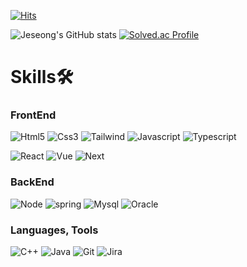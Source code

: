 [![Hits](https://hits.seeyoufarm.com/api/count/incr/badge.svg?url=https%3A%2F%2Fgithub.com%2FJ3SUNG&count_bg=%23B7FF80&title_bg=%2395F7FF&icon=&icon_color=%23E7E7E7&title=hits&edge_flat=false)](https://hits.seeyoufarm.com)

![Jeseong's GitHub stats](https://github-readme-stats.vercel.app/api?username=J3SUNG&theme=react&show_icons=true)
[![Solved.ac Profile](http://mazassumnida.wtf/api/v2/generate_badge?boj=j3sung)](https://solved.ac/j3sung/)

# Skills🛠
### FrontEnd
![Html5](https://img.shields.io/badge/html5-E34F26.svg?&style=for-the-badge&logo=html5&logoColor=white)
![Css3](https://img.shields.io/badge/Css3-1572B6.svg?&style=for-the-badge&logo=Css3&logoColor=white)
![Tailwind](https://img.shields.io/badge/Tailwind-06B6D4.svg?&style=for-the-badge&logo=tailwindcss&logoColor=white)
![Javascript](https://img.shields.io/badge/Javascript-F7DF1E.svg?&style=for-the-badge&logo=Javascript&logoColor=white)
![Typescript](https://img.shields.io/badge/typescript-3178C6.svg?&style=for-the-badge&logo=typescript&logoColor=white)

![React](https://img.shields.io/badge/React-61DAFB.svg?&style=for-the-badge&logo=React&logoColor=white)
![Vue](https://img.shields.io/badge/Vue-4FC08D.svg?&style=for-the-badge&logo=vuedotjs&logoColor=white)
![Next](https://img.shields.io/badge/Next-000000.svg?&style=for-the-badge&logo=nextdotjs&logoColor=white)

### BackEnd

![Node](https://img.shields.io/badge/nodejs-339933.svg?&style=for-the-badge&logo=nodedotjs&logoColor=white)
![spring](https://img.shields.io/badge/spring-6DB33F.svg?&style=for-the-badge&logo=spring&logoColor=white)
![Mysql](https://img.shields.io/badge/Mysql-4479A1.svg?&style=for-the-badge&logo=Mysql&logoColor=white)
![Oracle](https://img.shields.io/badge/Oracle-F80000.svg?&style=for-the-badge&logo=Oracle&logoColor=white)



### Languages, Tools
![C++](https://img.shields.io/badge/C++-00599C.svg?&style=for-the-badge&logo=cplusplus&logoColor=white)
![Java](https://img.shields.io/badge/Java-FF7F7F.svg?&style=for-the-badge&logo=Java&logoColor=white)
![Git](https://img.shields.io/badge/Git-F05032.svg?&style=for-the-badge&logo=Git&logoColor=white)
![Jira](https://img.shields.io/badge/Jira-0052CC.svg?&style=for-the-badge&logo=jirasoftware&logoColor=white)

